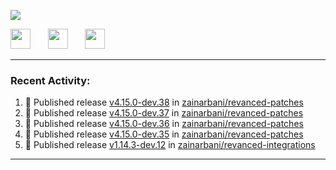 <p align="left">
  <!-- Typing SVG by DenverCoder1 - https://github.com/DenverCoder1/readme-typing-svg -->
  <a href="https://github.com/DenverCoder1/readme-typing-svg">
    <img src="https://readme-typing-svg.demolab.com/?lines=Hello%2E%2E%2E;Im%20Zain;&font=Fira%20Code&center=false&width=440&height=45&color=00FFFF&vCenter=true&pause=1000&size=22" /></a>
</p>

<p align="left">
  <a href="https://www.youtube.com/@zainarbani"><img width="32px" src="https://www.freeiconspng.com/uploads/youtube-subscribe-png-youtube-subscribe-to-5.png"/></a>
  &#8287;&#8287;&#8287;&#8287;&#8287;
  <a href="mailto:zaintsyariev@gmail.com"><img width="32px" src="https://www.freeiconspng.com/uploads/email-icon--100-flat-vol-2-iconset--graphicloads-18.png"/></a>
  &#8287;&#8287;&#8287;&#8287;&#8287;
  <a href="https://t.me/AnotherZain"><img width="32px" src="https://www.freeiconspng.com/uploads/telegram-icon-1.png"></a>
</p>

---

<h3>Recent Activity:</h3>

<!-- https://github.com/jamesgeorge007/github-activity-readme -->
<!--START_SECTION:activity-->
1. 🚀 Published release [v4.15.0-dev.38](https://github.com/zainarbani/revanced-patches/releases/tag/v4.15.0-dev.38) in [zainarbani/revanced-patches](https://github.com/zainarbani/revanced-patches)
2. 🚀 Published release [v4.15.0-dev.37](https://github.com/zainarbani/revanced-patches/releases/tag/v4.15.0-dev.37) in [zainarbani/revanced-patches](https://github.com/zainarbani/revanced-patches)
3. 🚀 Published release [v4.15.0-dev.36](https://github.com/zainarbani/revanced-patches/releases/tag/v4.15.0-dev.36) in [zainarbani/revanced-patches](https://github.com/zainarbani/revanced-patches)
4. 🚀 Published release [v4.15.0-dev.35](https://github.com/zainarbani/revanced-patches/releases/tag/v4.15.0-dev.35) in [zainarbani/revanced-patches](https://github.com/zainarbani/revanced-patches)
5. 🚀 Published release [v1.14.3-dev.12](https://github.com/zainarbani/revanced-integrations/releases/tag/v1.14.3-dev.12) in [zainarbani/revanced-integrations](https://github.com/zainarbani/revanced-integrations)
<!--END_SECTION:activity-->

---
